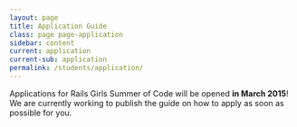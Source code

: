 ```yaml
---
layout: page
title: Application Guide
class: page page-application
sidebar: content
current: application
current-sub: application
permalink: /students/application/
---
```


<!---<h1>How to Apply?</h1>-->

Applications for Rails Girls Summer of Code will be opened <strong>in March 2015</strong>! We are currently working to publish the guide on how to apply as soon as possible for you.

<!--This guide gives you all the information about what you will need when applying
for Summer of Code. Please read this carefully to ensure you know about all the components of
a good application. 

* <a href="#1">Who is Eligible To Apply?</a>
* <a href="#2">What Do You Need To Apply?</a>
  * <a href="#3">Coaches</a>
  * <a href="#4">Another student to pair with</a>
  * <a href="#5">A place to work</a>
  * <a href="#6">A project plan</a>
* <a href="#7">How to Find a Coach and Team Member</a>
* <a href="#8">How to find a Project</a>
* <a href="#9">Lodging Your Application</a>
* <a href="#10">Selection and Judging</a>
* <a href="#11">Before you apply: Final Steps</a>


<h2 id="1">Who Is Eligible To Apply?</h2>

Applications to Rails Girls Summer of Code are open to anyone who:

* Self-identifies as female and/or has experiences being socialized as female.
  No-one is excluded from applying on the basis of gender, but people who
  self-identify as female, or have experiences being socialized as female, are
  given preference during selection
* Has attended one or more **<a href="http://railsgirls.com/">Rails Girls</a> workshop** or has been involved in other similar initiatives (e.g. RailsBridge, Women Who Code, Black Girls Code...) that started their interest in programming.
* Has significantly expanded their programming skills after a workshop in a
  study group, or independently, by working on a suitable project. **We recommend
  a year of training or more**. We will ask for coding examples.
* Can spend 3 months of their summer working **fulltime** on their Open Source project of
  choice.

You **do** not have to be a student at a University to apply, and there are
certainly no degree or age limitations.

<h2 id="2">What Do You Need To Apply?</h2>

<h3 id="3">Coaches</h3>

Coaches are developers who are (preferably) based in the same city as you, and
can help you accomplish your project tasks. You are not limited to how many
coaches you can use during your project,  but you must have access to someone
who can help you with your project throughout the summer, preferably for at
least a few hours a day. Be specific about the days and hours when your coaches
can help you. A roster of which coach will help on which days, is favorable for
your application. Discuss your project with your coaches and make sure they can
support you.

Finding a coach in your geographic location is advisable. Better yet, being
able to work with them in their office. Having someone to sit down and
troubleshoot with at regular intervals will increase your odds of having a
successful and enjoyable project. Coaches are volunteers, and cannot expect any
reimbursement from RGSoC.

<h3 id="4">Another student to pair with</h3>

Finding a pair before lodging your application is extremely advisable. If you
lodge your application as a one-person team, your application will hold less
weight than those who have a two-person team application. Finding a pair in
your geographic region is also preferable, and will be looked upon favorably
during the selection process.

Remote and/or one-person teams will not be excluded, but their applications
must be outstanding. If you are working in a remote team, you will need to
provide exceptionally good evidence as to why you will make a good team. For
example, if a remote team know each other well and have already trained working
remotely on an existing project, their application will be looked on more
favorably.

It is not a requirement to find a pair before applying, but you will need to
provide extremely good proof of your competencies to work on a project alone.
If you intend to form a team, do not lodge your application until you have
found your pair.

Make sure both you and your pair understand the requirements of the project,
and could potentially work well together. There is nothing more detrimental to
project success than an unhappy or unproductive team mate.

For more advice on finding a team mate and coach, take a look at the 'How to'
article on the subject and the bottom of this page.

<h3 id="5">A place to work</h3>

Working at a desk next to your coach(es) is a great scenario. If you have
access to a team of coaches who can share the load it is ideal. You will need
an environment conducive to dedicating yourself to your project for 3 months.
This could be your home, a co-working space, or your current work office. As
long as you are safe and productive, you can choose where you will work.

<h3 id="6">A project plan</h3>

A project can include anything that helps open source like bug fixing,
implementing small features, improving documentation, design, etc. The project
will allow a student to both apply her current experience and grow with the
challenge. The learning target, and goal, of the project is to turn yourself,
as a Ruby newcomer, into a core contributor to your selected open source
project. The ideal project should be:

* considered a valuable, significant contribution to Open Source
* simple enough that a beginner will be able to complete it in a time frame of
  three months or less.

Projects should have an end goal, as well as several subordinate goals and
milestones that participants can use to track their progress against.

Please meet with your coach and pair to discuss what project you are looking to
undertake. Meeting with your coach is a great way to understand if your goals
are realistic, and what your project plan will look like.

Together with you and your pair, coaches should be able to:

* talk to you both about your level of your expertise,
* make recommendations about open source projects that you could contribute to,
  and
* help you create as detailed a project plan as possible for your 3-month SoC
  project.

If you are interested in more than one project, you can lodge an application
for every project you want to work on, but each application must be unique to
that project.

You should find a mentor who can act as an expert to consult on the project,
and give general directions and feedback. Mentors are intimately knowledgeable
about the open source project you intend to work on, while coaches are working
closely with you and your pair. You can find a project mentor through your
coach, or through the community, by contacting project maintainers directly.
Mentors may even put forward ideas for teams to work on. If you have trouble
finding a mentor, write as an email, and we'll see if we can help.

<h2 id="7">How to Find Team Pair and Coaches</h2>

The best starting point for finding a pair and coaches is to contact your local
<a href="http://railsgirls.com/">Rails Girls chapter</a>, and development
communities such as your local Ruby group. This will also be a good starting
point for people in need of guidance on their projects.

If you have no luck, or live in an area where there is no Rails Girls chapter,
ask on the
<a href="https://groups.google.com/forum/#!forum/rails-girls-summer-of-code-community">Rails Girls Summer of Code community mailing list</a>,
or via <a href="http://www.twitter.com/railsgirlsoc">@RailsGirlsSoC</a> on Twitter.

If you already have a good project plan, and are looking for a coach, a team
member, and/or a work space for you project, don't lodge your application
before you have found them. If you need help finding them, contact us before
you apply, otherwise we will consider your application as it stands. Take a
look at this <a href="http://railsgirlssummerofcode.org/blog/where-to-start/">blog post</a>
outlining some creative ways past teams have found coaches, mentors, and
workplaces for the summer.

<h2 id="8">How to find a Project</h2>

Don’t know where to start?  We are collecting project proposals for 2014 in
<a href="https://github.com/rails-girls-summer-of-code/projects/issues">this repository</a>.

Talk to your coaches and other people of your local Rails Girls community -
they will have good ideas. You also can ask on the
<a href="https://groups.google.com/forum/#!forum/rails-girls-summer-of-code-community">Rails Girls Summer of Code community mailing list</a>,
or via @RailsGirlsSoC on Twitter.

Also, here are last year's
<a href="http://2014.teams.railsgirlssummerofcode.org/teams">teams and their projects</a>.
and some of
<a href="https://github.com/rails-girls-summer-of-code/Projects-2014">last year's project ideas</a>. Here you find <a href="https://github.com/rails-girls-summer-of-code/Projects">this year's projects you can apply to</a>. 

If you know an Open Source project you might want to apply to, that is not yet been submitted by their mentor: Please reach out to the mentor and suggest they submit their project to us via the <a href="https://github.com/rails-girls-summer-of-code/Projects">Projects Repository</a>.

<h2 id="9">Lodging Your Application</h2>

**Applications for Rails Girls Summer of Code will open March 2015**

Only one application will be accepted per team, per project. 

Your team can lodge one application per project that you have a plan for
working on. You can apply for *one* project and add an alternative within the application. 

If you have any queries about this, please <a href="mailto:summer-of-code@railsgirls.com>"contact us</a> before lodging your applications.

While we will try to connect you with a pair and coaches before you apply. 

<h2 id="10">Selection and Judging</h2>

Applications will be judged on a case-by-case basis by a group of real human
beings in the coding community, on an impartial but realistic basis. We aim for a divers group of teams for 2015 that consist of different countries, projects, backgrounds and skill level (we have some seats reserved for more experienced teams this year). 

Remember: successful applications are **not** "first in best dressed", but are
judged on how well they fulfill eligibility criteria. Take your time to create a
detailed project plan, find your pair, coach and workspace or <a href="http://railsgirlssummerofcode.org/guide/coaching-company/">coaching company</a>.

Applications lodged after the deadline cannot be considered for judging.

<h2 id="11">Before you apply: Final Steps</h2>

Before you hand in your application, and after reading <a
href="http://railsgirlssummerofcode.org/students/todo/">what will be asked of
you</a> to do over the summer next to diving into code, here is your basic
checklist:

* Read Application Guide
* Find a Pair
* Find a Project
* Find Coaches
* Find a Workspace

All set? Then go! Apply now here:
<a href="http://teams.railsgirlssummerofcode.org/application">http://teams.railsgirlssummerofcode.org/application</a>.-->
